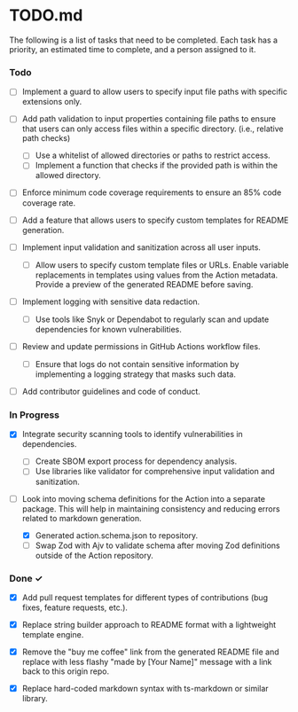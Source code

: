 # TODO.md

The following is a list of tasks that need to be completed. Each task has a
priority, an estimated time to complete, and a person assigned to it.

### Todo

- [ ] Implement a guard to allow users to specify input file paths with specific
      extensions only.

- [ ] Add path validation to input properties containing file paths to ensure
      that users can only access files within a specific directory. (i.e.,
      relative path checks)

  - [ ] Use a whitelist of allowed directories or paths to restrict access.
  - [ ] Implement a function that checks if the provided path is within the
        allowed directory.

- [ ] Enforce minimum code coverage requirements to ensure an 85% code coverage
      rate.

- [ ] Add a feature that allows users to specify custom templates for README
      generation.

- [ ] Implement input validation and sanitization across all user inputs.

  - [ ] Allow users to specify custom template files or URLs. Enable variable
        replacements in templates using values from the Action metadata. Provide
        a preview of the generated README before saving.

- [ ] Implement logging with sensitive data redaction.

  - [ ] Use tools like Snyk or Dependabot to regularly scan and update
        dependencies for known vulnerabilities.

- [ ] Review and update permissions in GitHub Actions workflow files.

  - [ ] Ensure that logs do not contain sensitive information by implementing a
        logging strategy that masks such data.

- [ ] Add contributor guidelines and code of conduct.

### In Progress

- [x] Integrate security scanning tools to identify vulnerabilities in
      dependencies.

  - [ ] Create SBOM export process for dependency analysis.
  - [ ] Use libraries like validator for comprehensive input validation and
        sanitization.

- [ ] Look into moving schema definitions for the Action into a separate
      package. This will help in maintaining consistency and reducing errors
      related to markdown generation.

  - [x] Generated action.schema.json to repository.
  - [ ] Swap Zod with Ajv to validate schema after moving Zod definitions
        outside of the Action repository.

### Done ✓

- [x] Add pull request templates for different types of contributions (bug
      fixes, feature requests, etc.).

- [x] Replace string builder approach to README format with a lightweight
      template engine.

- [x] Remove the "buy me coffee" link from the generated README file and replace
      with less flashy "made by [Your Name]" message with a link back to this
      origin repo.

- [x] Replace hard-coded markdown syntax with ts-markdown or similar library.

